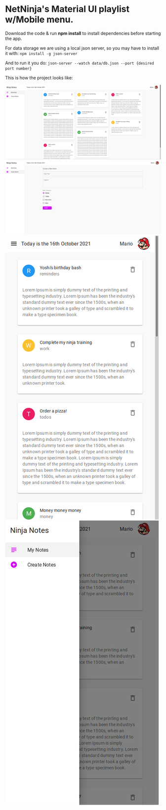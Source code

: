# NetNinja's Material UI playlist w/Mobile menu.

Download the code & run **npm install** to install dependencies before starting the app.

For data storage we are using a local json server, so you may have to install it with:
`npm install -g json-server`

And to run it you do:
`json-server --watch data/db.json --port {desired port number}`

This is how the project looks like:

![Desktop view of my notes page](./desc-my-notes.png)
![Desktop view of create notes page](./Desc-create-notes.png)
![Mobile view of page](./Mob-view.png)
![Mobile menu view](./Mob-menu.png)
